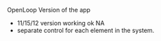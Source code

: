 OpenLoop Version of the app
- 11/15/12 version working ok
NA
- separate control for each element in the system. 